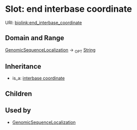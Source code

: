 # Slot: end interbase coordinate




URI: [biolink:end_interbase_coordinate](https://w3id.org/biolink/vocab/end_interbase_coordinate)
## Domain and Range

[GenomicSequenceLocalization](GenomicSequenceLocalization.md) ->  <sub>OPT</sub> [String](String.md)
## Inheritance

 *  is_a: [interbase coordinate](interbase_coordinate.md)
## Children

## Used by

 * [GenomicSequenceLocalization](GenomicSequenceLocalization.md)
